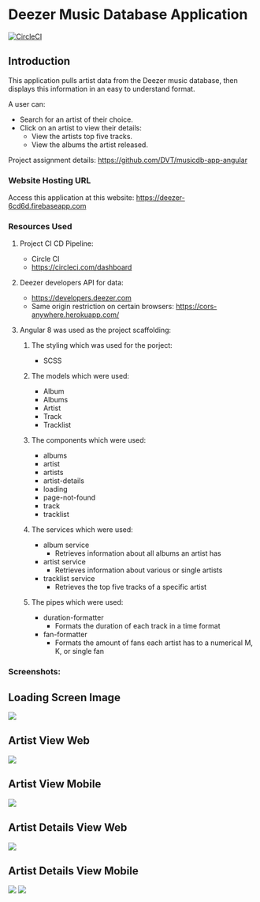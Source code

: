 # Deezer Music Database Application

[![CircleCI](https://circleci.com/gh/FRossouw/Deezer-app.svg?style=svg)](https://circleci.com/gh/FRossouw/Deezer-app)

## Introduction
This application pulls artist data from the Deezer music database, then displays this information in an easy to understand format.

A user can:
* Search for an artist of their choice.
* Click on an artist to view their details:
    * View the artists top five tracks.
    * View the albums the artist released.

Project assignment details:
https://github.com/DVT/musicdb-app-angular

### Website Hosting URL
Access this application at this website:
https://deezer-6cd6d.firebaseapp.com

### Resources Used
1.  Project CI CD Pipeline:
    * Circle CI
    * https://circleci.com/dashboard

2.  Deezer developers API for data:
    * https://developers.deezer.com
    * Same origin restriction on certain browsers: https://cors-anywhere.herokuapp.com/ 

3. Angular 8 was used as the project scaffolding:

    1.  The styling which was used for the porject: 
        * SCSS

    2.  The models which were used:
        * Album
        * Albums
        * Artist
        * Track
        * Tracklist
    3.  The components which were used:
        * albums
        * artist
        * artists
        * artist-details
        * loading
        * page-not-found
        * track
        * tracklist

    4.  The services which were used:
        * album service
            - Retrieves information about all albums an artist has
        * artist service
            - Retrieves information about various or single artists
        * tracklist service
            - Retrieves the top five tracks of a specific artist

    5.  The pipes which were used:
        * duration-formatter
            - Formats the duration of each track in a time format
        * fan-formatter
            - Formats the amount of fans each artist has to a numerical M, K, or single fan

### Screenshots:
## Loading Screen Image
![](https://raw.githubusercontent.com/FRossouw/Deezer-app/development/screenshots/loading-screen.PNG)

## Artist View Web
![](https://raw.githubusercontent.com/FRossouw/Deezer-app/development/screenshots/artist-view-web.PNG)

## Artist View Mobile
![](https://raw.githubusercontent.com/FRossouw/Deezer-app/development/screenshots/artist-view-mobile.PNG)

## Artist Details View Web
![](https://raw.githubusercontent.com/FRossouw/Deezer-app/development/screenshots/artist-details-view-web.PNG)

## Artist Details View Mobile
![](https://raw.githubusercontent.com/FRossouw/Deezer-app/development/screenshots/artist-details-view-mobile-1.PNG)
![](https://raw.githubusercontent.com/FRossouw/Deezer-app/development/screenshots/artist-details-view-mobile-2.PNG)
